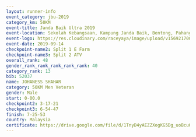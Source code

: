 ```yaml
---
layout: runner-info 
event_category: jbu-2019 
category_km: 50KM 
event-title: Janda Baik Ultra 2019 
event-location: Sekolah Kebangsaan, Kampung Janda Baik, Bentong, Pahang, Malaysia 
event-logo: https://res.cloudinary.com/raceyaya/image/upload/v1569217009/logo/janda-baik_vch1pc.jpg 
event-date: 2019-09-14 
checkpoint-name2: Split 1 E Farm 
checkpoint-name3: Split 2 ATV 
overall_rank: 48
gender_rank_rank_rank_rank_rank: 40
category_rank: 13
bib: 52037
name: JOHANESS SHAHAR
category: 50KM Men Veteran
gender: Male
start: 0-00.0
checkpoint2: 3-17-21
checkpoint3: 6-54-47
finish: 7-25-53
country: Malaysia
certificate: https://drive.google.com/file/d/1TnyD4yAEZZXogKG5Dg_uoBcuQbemcjcY/view?usp=sharing
---
```

